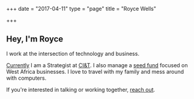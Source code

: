 
+++
date = "2017-04-11"
type = "page"
title = "Royce Wells"

+++

## Hey, I'm Royce

I work at the intersection of technology and business. 

[Currently](/about) I am a Strategist at [CI&T](http://ciandt.com). I also manage a [seed fund](https://investinginafrica.substack.com/) focused on West Africa businesses. I love to travel with my family and mess around with computers.

If you're interested in talking or working together, [reach out](/contact). 
